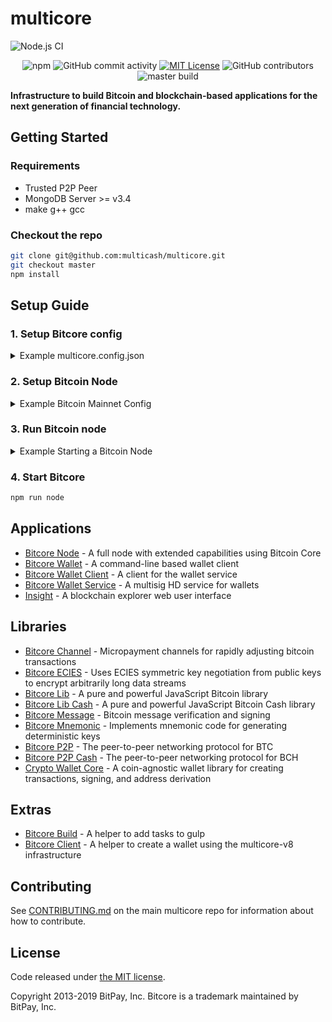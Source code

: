# multicore
![Node.js CI](https://github.com/multicash/multicore/workflows/Node.js%20CI/badge.svg?branch=master)



  <p align="center">
  <img alt="npm" src="https://img.shields.io/npm/v/bitcore-lib">
  <img alt="GitHub commit activity" src="https://img.shields.io/github/commit-activity/m/bitpay/bitcore">
  <a href="https://opensource.org/licenses/MIT/" target="_blank"><img alt="MIT License" src="https://img.shields.io/badge/License-MIT-blue.svg" style="display: inherit;"/></a>
  <img alt="GitHub contributors" src="https://img.shields.io/github/contributors/bitpay/bitcore">
  <br>
 <img src="https://circleci.com/gh/bitpay/bitcore.svg?style=shield" alt="master build">
</p>



**Infrastructure to build Bitcoin and blockchain-based applications for the next generation of financial technology.**

## Getting Started

### Requirements

- Trusted P2P Peer
- MongoDB Server >= v3.4
- make g++ gcc

### Checkout the repo


```sh
git clone git@github.com:multicash/multicore.git
git checkout master
npm install
```

## Setup Guide

### 1. Setup Bitcore config

<details>
<summary>Example multicore.config.json</summary>
<br>

```json
{
  "multicoreNode": {
    "chains": {
      "BTC": {
        "mainnet": {
          "chainSource": "p2p",
          "trustedPeers": [
            {
              "host": "127.0.0.1",
              "port": 20008
            }
          ],
          "rpc": {
            "host": "127.0.0.1",
            "port": 20009,
            "username": "username",
            "password": "password"
          }
        },
        "regtest": {
          "chainSource": "p2p",
          "trustedPeers": [
            {
              "host": "127.0.0.1",
              "port": 20020
            }
          ],
          "rpc": {
            "host": "127.0.0.1",
            "port": 20021,
            "username": "username",
            "password": "password"
          }
        }
      },
      "BCH": {
        "mainnet": {
          "parentChain": "BTC",
          "forkHeight": 478558,
          "trustedPeers": [
            {
              "host": "127.0.0.1",
              "port": 30008
            }
          ],
          "rpc": {
            "host": "127.0.0.1",
            "port": 30009,
            "username": "username",
            "password": "password"
          }
        },
        "regtest": {
          "chainSource": "p2p",
          "trustedPeers": [
            {
              "host": "127.0.0.1",
              "port": 30020
            }
          ],
          "rpc": {
            "host": "127.0.0.1",
            "port": 30021,
            "username": "username",
            "password": "password"
          }
        }
      }
    }
  }
}
```

</details>

### 2. Setup Bitcoin Node

<details>
<summary>Example Bitcoin Mainnet Config</summary>

```sh
whitelist=127.0.0.1
txindex=0
listen=1
server=1
irc=1
upnp=1

# Make sure port & rpcport matches the
# multicore.config.json ports for BTC mainnet

# if using Bitcoin Core v0.17+ prefix
# [main]

port=20008
rpcport=20009
rpcallowip=127.0.0.1

rpcuser=username
rpcpassword=password
```

</details>

### 3. Run Bitcoin node

<details>
<summary>Example Starting a Bitcoin Node</summary>

```sh
# Path to your bitcoin application and path to the config above
/Applications/Bitcoin-Qt.app/Contents/MacOS/Bitcoin-Qt -datadir=/Users/username/blockchains/bitcoin-core/networks/mainnet/
```

</details>

### 4. Start Bitcore

```sh
npm run node
```

## Applications

- [Bitcore Node](packages/multicore-node) - A full node with extended capabilities using Bitcoin Core
- [Bitcore Wallet](packages/multicore-wallet) - A command-line based wallet client
- [Bitcore Wallet Client](packages/multicore-wallet-client) - A client for the wallet service
- [Bitcore Wallet Service](packages/multicore-wallet-service) - A multisig HD service for wallets
- [Insight](packages/multicore-insight) - A blockchain explorer web user interface

## Libraries

- [Bitcore Channel](https://github.com/bitpay/bitcore-channel) - Micropayment channels for rapidly adjusting bitcoin transactions
- [Bitcore ECIES](https://github.com/bitpay/bitcore-ecies) - Uses ECIES symmetric key negotiation from public keys to encrypt arbitrarily long data streams
- [Bitcore Lib](packages/multicore-lib) - A pure and powerful JavaScript Bitcoin library
- [Bitcore Lib Cash](packages/multicore-lib-cash) - A pure and powerful JavaScript Bitcoin Cash library
- [Bitcore Message](https://github.com/bitpay/bitcore-message) - Bitcoin message verification and signing
- [Bitcore Mnemonic](packages/multicore-mnemonic) - Implements mnemonic code for generating deterministic keys
- [Bitcore P2P](packages/multicore-p2p) - The peer-to-peer networking protocol for BTC
- [Bitcore P2P Cash](packages/multicore-p2p-cash) - The peer-to-peer networking protocol for BCH
- [Crypto Wallet Core](packages/multicrypto-wallet-core) - A coin-agnostic wallet library for creating transactions, signing, and address derivation

## Extras

- [Bitcore Build](packages/multicore-build) - A helper to add tasks to gulp
- [Bitcore Client](packages/multicore-client) - A helper to create a wallet using the multicore-v8 infrastructure

## Contributing

See [CONTRIBUTING.md](https://github.com/multicash/multicore/blob/master/Contributing.md) on the main multicore repo for information about how to contribute.

## License

Code released under [the MIT license](https://github.com/multicash/multicore/blob/master/LICENSE).

Copyright 2013-2019 BitPay, Inc. Bitcore is a trademark maintained by BitPay, Inc.
